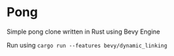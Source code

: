# Pong

Simple pong clone written in Rust using Bevy Engine

Run using `cargo run --features bevy/dynamic_linking`
